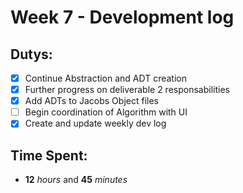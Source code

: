 # Week 7 - Development log

## Dutys:
 - [X] Continue Abstraction and ADT creation
 - [X] Further progress on deliverable 2 responsabilities
 - [X] Add ADTs to Jacobs Object files
 - [ ] Begin coordination of Algorithm with UI
 - [X] Create and update weekly dev log

## Time Spent:
* **12** _hours_ and **45** _minutes_
